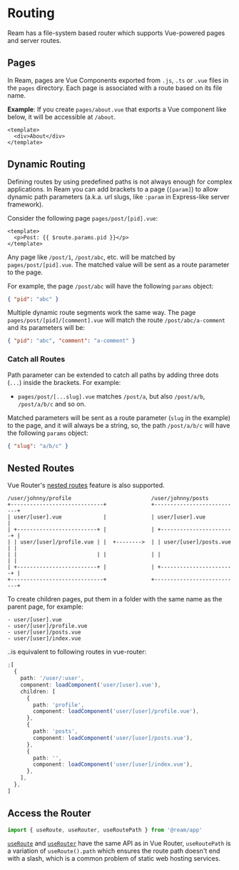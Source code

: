 # Routing

Ream has a file-system based router which supports Vue-powered pages and server routes.

## Pages

In Ream, pages are Vue Components exported from `.js`, `.ts` or `.vue` files in the `pages` directory. Each page is associated with a route based on its file name.

**Example**: If you create `pages/about.vue` that exports a Vue component like below, it will be accessible at `/about`.

```vue
<template>
  <div>About</div>
</template>
```

## Dynamic Routing

Defining routes by using predefined paths is not always enough for complex applications. In Ream you can add brackets to a page (`[param]`) to allow dynamic path parameters (a.k.a. url slugs, like `:param` in Express-like server framework).

Consider the following page `pages/post/[pid].vue`:

```vue
<template>
  <p>Post: {{ $route.params.pid }}</p>
</template>
```

Any page like `/post/1`, `/post/abc`, etc. will be matched by `pages/post/[pid].vue`. The matched value will be sent as a route parameter to the page.

For example, the page `/post/abc` will have the following `params` object:

```json
{ "pid": "abc" }
```

Multiple dynamic route segments work the same way. The page `pages/post/[pid]/[comment].vue` will match the route `/post/abc/a-comment` and its parameters will be:

```json
{ "pid": "abc", "comment": "a-comment" }
```

### Catch all Routes

Path parameter can be extended to catch all paths by adding three dots (`...`) inside the brackets. For example:

- `pages/post/[...slug].vue` matches `/post/a`, but also `/post/a/b`, `/post/a/b/c` and so on.

Matched parameters will be sent as a route parameter (`slug` in the example) to the page, and it will always be a string, so, the path `/post/a/b/c` will have the following `params` object:

```json
{ "slug": "a/b/c" }
```

## Nested Routes

Vue Router's [nested routes](https://next.router.vuejs.org/guide/essentials/nested-routes.html) feature is also supported.

```
/user/johnny/profile                         /user/johnny/posts
+-----------------------------+              +---------------------------+
| user/[user].vue             |              | user/[user].vue           |
| +-------------------------+ |              | +-----------------------+ |
| | user/[user]/profile.vue | |  +-------->  | | user/[user]/posts.vue | |
| |                         | |              | |                       | |
| +-------------------------+ |              | +-----------------------+ |
+-----------------------------+              +---------------------------+
```

To create children pages, put them in a folder with the same name as the parent page, for example:

```
- user/[user].vue
- user/[user]/profile.vue
- user/[user]/posts.vue
- user/[user]/index.vue
```

..is equivalent to following routes in vue-router:

```ts
;[
  {
    path: '/user/:user',
    component: loadComponent('user/[user].vue'),
    children: [
      {
        path: 'profile',
        component: loadComponent('user/[user]/profile.vue'),
      },
      {
        path: 'posts',
        component: loadComponent('user/[user]/posts.vue'),
      },
      {
        path: '',
        component: loadComponent('user/[user]/index.vue'),
      },
    ],
  },
]
```

## Access the Router

```ts
import { useRoute, useRouter, useRoutePath } from '@ream/app'
```

[`useRoute`](https://next.router.vuejs.org/api/#useroute) and [`useRouter`](https://next.router.vuejs.org/api/#userouter) have the same API as in Vue Router, `useRoutePath` is a variation of `useRoute().path` which ensures the route path doesn't end with a slash, which is a common problem of static web hosting services.
